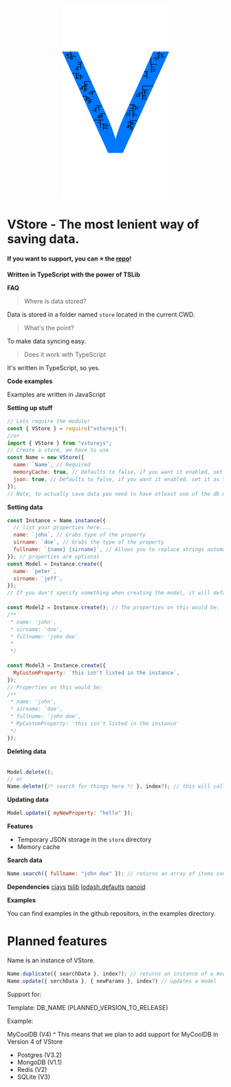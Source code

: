 <p align="center"> <img src="https://raw.githubusercontent.com/Milo123459/vstore/master/assets/Logo.png" width=250 height=450/> </p>

# **VStore** - **The most lenient way of saving data.**

**If you want to support, you can ⭐ the [repo](https://github.com/Milo123459/VStore)!**

**Written in TypeScript with the power of TSLib**

**FAQ**

> Where is data stored?

Data is stored in a folder named `store` located in the current CWD.

> What's the point?

To make data syncing easy.

> Does it work with TypeScript

It's written in TypeScript, so yes.

**Code examples**

Examples are written in JavaScript

**Setting up stuff**

```js
// Lets require the module!
const { VStore } = require("vstorejs");
//or
import { VStore } from "vstorejs";
// Create a store, we have to use
const Name = new VStore({
  name: `Name`, // Required
  memoryCache: true, // Defaults to false, if you want it enabled, set it as true
  json: true, // Defaults to false, if you want it enabled, set it as true
});
// Note, to actually save data you need to have atleast one of the db methods active.
```

**Setting data**

```js
const Instance = Name.instance({
  // list your properties here....
  name: `john`, // Grabs type of the property
  sirname: `doe`, // Grabs the type of the property
  fullname: `{name} {sirname}`, // Allows you to replace strings automatically with this.properties, powered by cjays
}); // properties are optional
const Model = Instance.create({
  name: `peter`,
  sirname: `jeff`,
});
// If you don't specify something when creating the model, it will default to the value. Example is when you add name and sirname but not fullname, fullname would be: 'peter jeff'

const Model2 = Instance.create(); // The properties on this would be:
/**
 * name: 'john',
 * sirname: 'doe',
 * fullname: 'john doe'
 *
 */

const Model3 = Instance.create({
  MyCustomProperty: `this isn't listed in the instance`,
});
// Properties on this would be:
/**
 * name: 'john',
 * sirname: 'doe',
 * fullname: 'john doe',
 * MyCustomProperty: 'this isn't listed in the instance'
 */
});
```

**Deleting data**

```js

Model.delete();
// or
Name.delete({/* search for things here */ }, index?); // this will call the search method, if you don't specify the index it'll default to 0, it takes in a number!
```

**Updating data**

```js
Model.update({ myNewProperty: "hello" });
```

**Features**

- Temporary JSON storage in the `store` directory
- Memory cache

**Search data**

```js
Name.search({ fullname: "john doe" }); // returns an array of items containing documents with fulllname as johndoe
```

**Dependencies**
[cjays](https://npm.im/cjays)
[tslib](https://npm.im/tslib)
[lodash.defaults](https://npm.im/lodash.defaults)
[nanoid](https://npm.im/nanoid)

**Examples**

You can find examples in the github repositors, in the examples directory.

# Planned features

Name is an instance of VStore.

```js
Name.duplicate({ searchData }, index?); // returns an instance of a model with duplicated data
Name.update({ serchData }, { newParams }, index?) // updates a model
```

Support for:

Template: DB_NAME (PLANNED_VERSION_TO_RELEASE)

Example:

MyCoolDB (V4)
^ This means that we plan to add support for MyCoolDB in Version 4 of VStore

- Postgres (V3.2)
- MongoDB (V1.1)
- Redis (V2)
- SQLite (V3)

